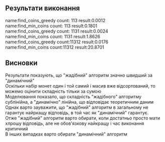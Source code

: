## Результати виконання

name:find_coins_greedy    count:  113 result:0.0012\
name:find_min_coins       count:  113 result:0.1801\
name:find_coins_greedy    count: 1131 result:0.0024\
name:find_min_coins       count: 1131 result:1.8626\
name:find_coins_greedy    count:11312 result:0.0176\
name:find_min_coins       count:11312 result:20.8701

## Висновки

Результати показують, що "жадібний" алгоритм значно швидший за "динамічний"\
Оскільки набір монет один і той самий і масив вже відсортований, то можемо оцінити складність тільки за сумою\
Моделювання показало, що складність "жадібного" алгоритму сублінійна, а "динамічно" лінійна, що відповідає теоретичним даним\
Однак варто зауважити, що "жадібний" алгоритм в загальному не гарантує найркащу відповідь, в той час як "динамічний" гарантує.\
Отже "жадібний" алгоритм варто обирати, коли достатньо просто мати хлрошу відповідь, але не обов'язкову найкращу і час виконання критичний\
В інших випадках варто обирати "динамічний" алгоритм
